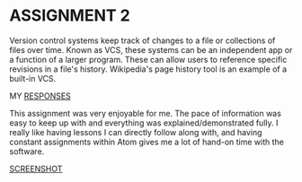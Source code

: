 # ASSIGNMENT 2
Version control systems keep track of changes to a file or collections of files over time. Known as VCS, these systems can be an independent app or a function of a larger program. These can allow users to reference specific revisions in a file's history. Wikipedia's page history tool is an example of a built-in VCS.

MY [RESPONSES](/assignment-2/responses.txt)

This assignment was very enjoyable for me. The pace of information was easy to keep up with and everything was explained/demonstrated fully. I really like having lessons I can directly follow along with, and having constant assignments within Atom gives me a lot of hand-on time with the software.

[SCREENSHOT](/assignment-2/images/screenshot1.png)
